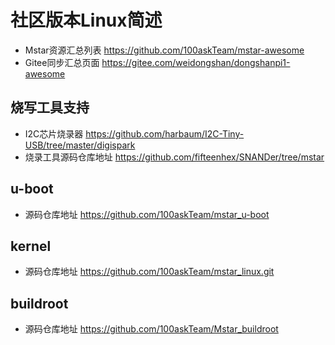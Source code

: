 # 社区版本Linux简述

* Mstar资源汇总列表 https://github.com/100askTeam/mstar-awesome
* Gitee同步汇总页面 https://gitee.com/weidongshan/dongshanpi1-awesome

## 烧写工具支持
* I2C芯片烧录器 https://github.com/harbaum/I2C-Tiny-USB/tree/master/digispark
* 烧录工具源码仓库地址  https://github.com/fifteenhex/SNANDer/tree/mstar

## u-boot
* 源码仓库地址 https://github.com/100askTeam/mstar_u-boot

## kernel 

* 源码仓库地址  https://github.com/100askTeam/mstar_linux.git

## buildroot

* 源码仓库地址 https://github.com/100askTeam/Mstar_buildroot

